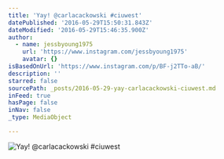 ```yaml
---
title: 'Yay! @carlacackowski #ciuwest'
datePublished: '2016-05-29T15:50:31.843Z'
dateModified: '2016-05-29T15:46:35.900Z'
author:
  - name: jessbyoung1975
    url: 'https://www.instagram.com/jessbyoung1975'
    avatar: {}
isBasedOnUrl: 'https://www.instagram.com/p/BF-j2TTo-aB/'
description: ''
starred: false
sourcePath: _posts/2016-05-29-yay-carlacackowski-ciuwest.md
inFeed: true
hasPage: false
inNav: false
_type: MediaObject

---
```

![Yay! @carlacackowski #ciuwest](https://scontent.cdninstagram.com/t51.2885-15/s640x640/sh0.08/e35/13267336_1721554648086076_1760774642_n.jpg?ig_cache_key=MTI2MDYwMjYwODkyMDU1MzA4OQ%3D%3D.2)